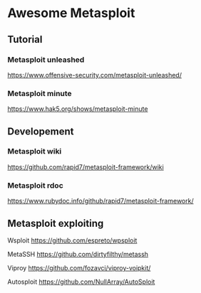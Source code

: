 # Awesome Metasploit

## Tutorial
###  Metasploit unleashed
https://www.offensive-security.com/metasploit-unleashed/

###  Metasploit minute
https://www.hak5.org/shows/metasploit-minute

## Developement
###  Metasploit wiki
https://github.com/rapid7/metasploit-framework/wiki

###  Metasploit rdoc
https://www.rubydoc.info/github/rapid7/metasploit-framework/ 

## Metasploit exploiting
Wsploit
https://github.com/espreto/wpsploit

MetaSSH
https://github.com/dirtyfilthy/metassh

Viproy
https://github.com/fozavci/viproy-voipkit/

Autosploit
https://github.com/NullArray/AutoSploit
